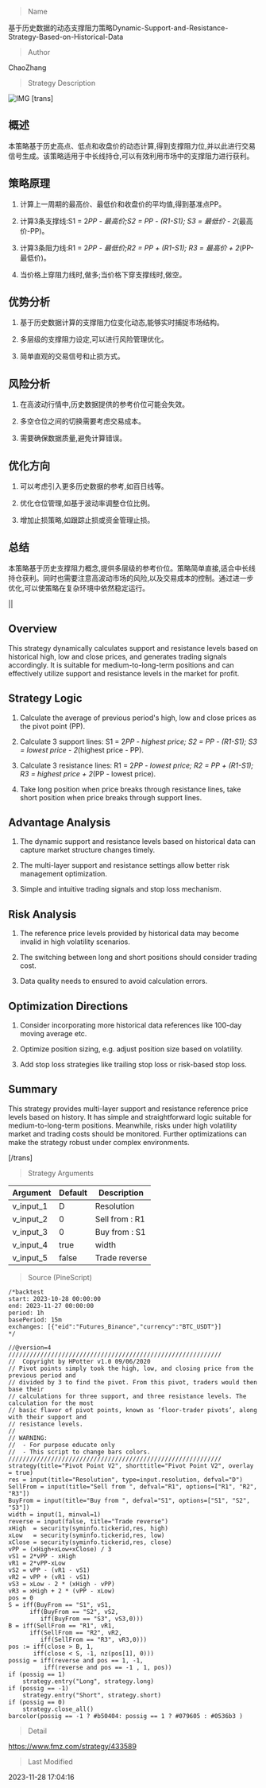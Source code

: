
> Name

基于历史数据的动态支撑阻力策略Dynamic-Support-and-Resistance-Strategy-Based-on-Historical-Data

> Author

ChaoZhang

> Strategy Description

![IMG](https://www.fmz.com/upload/asset/151872fa3ea613256a2.png)
[trans]

## 概述

本策略基于历史高点、低点和收盘价的动态计算,得到支撑阻力位,并以此进行交易信号生成。该策略适用于中长线持仓,可以有效利用市场中的支撑阻力进行获利。

## 策略原理

1. 计算上一周期的最高价、最低价和收盘价的平均值,得到基准点PP。

2. 计算3条支撑线:S1 = 2*PP - 最高价;S2 = PP - (R1-S1); S3 = 最低价 - 2*(最高价-PP)。

3. 计算3条阻力线:R1 = 2*PP - 最低价;R2 = PP + (R1-S1); R3 = 最高价 + 2*(PP-最低价)。
  
4. 当价格上穿阻力线时,做多;当价格下穿支撑线时,做空。

## 优势分析

1. 基于历史数据计算的支撑阻力位变化动态,能够实时捕捉市场结构。

2. 多层级的支撑阻力设定,可以进行风险管理优化。

3. 简单直观的交易信号和止损方式。

## 风险分析 

1. 在高波动行情中,历史数据提供的参考价位可能会失效。

2. 多空仓位之间的切换需要考虑交易成本。

3. 需要确保数据质量,避免计算错误。

## 优化方向

1. 可以考虑引入更多历史数据的参考,如百日线等。

2. 优化仓位管理,如基于波动率调整仓位比例。

3. 增加止损策略,如跟踪止损或资金管理止损。

## 总结

本策略基于历史支撑阻力概念,提供多层级的参考价位。策略简单直接,适合中长线持仓获利。同时也需要注意高波动市场的风险,以及交易成本的控制。通过进一步优化,可以使策略在复杂环境中依然稳定运行。

||


## Overview

This strategy dynamically calculates support and resistance levels based on historical high, low and close prices, and generates trading signals accordingly. It is suitable for medium-to-long-term positions and can effectively utilize support and resistance levels in the market for profit.

## Strategy Logic

1. Calculate the average of previous period's high, low and close prices as the pivot point (PP). 

2. Calculate 3 support lines: S1 = 2*PP - highest price; S2 = PP - (R1-S1); S3 = lowest price - 2*(highest price - PP).

3. Calculate 3 resistance lines: R1 = 2*PP - lowest price; R2 = PP + (R1-S1); R3 = highest price + 2*(PP - lowest price).
  
4. Take long position when price breaks through resistance lines, take short position when price breaks through support lines.

## Advantage Analysis  

1. The dynamic support and resistance levels based on historical data can capture market structure changes timely.

2. The multi-layer support and resistance settings allow better risk management optimization.  

3. Simple and intuitive trading signals and stop loss mechanism.

## Risk Analysis

1. The reference price levels provided by historical data may become invalid in high volatility scenarios.  

2. The switching between long and short positions should consider trading cost.

3. Data quality needs to ensured to avoid calculation errors.

## Optimization Directions 

1. Consider incorporating more historical data references like 100-day moving average etc.

2. Optimize position sizing, e.g. adjust position size based on volatility. 

3. Add stop loss strategies like trailing stop loss or risk-based stop loss.

## Summary  

This strategy provides multi-layer support and resistance reference price levels based on history. It has simple and straightforward logic suitable for medium-to-long-term positions. Meanwhile, risks under high volatility market and trading costs should be monitored. Further optimizations can make the strategy robust under complex environments.

[/trans]

> Strategy Arguments



|Argument|Default|Description|
|----|----|----|
|v_input_1|D|Resolution|
|v_input_2|0|Sell from : R1|R2|R3|
|v_input_3|0|Buy from : S1|S2|S3|
|v_input_4|true|width|
|v_input_5|false|Trade reverse|


> Source (PineScript)

``` pinescript
/*backtest
start: 2023-10-28 00:00:00
end: 2023-11-27 00:00:00
period: 1h
basePeriod: 15m
exchanges: [{"eid":"Futures_Binance","currency":"BTC_USDT"}]
*/

//@version=4
////////////////////////////////////////////////////////////
//  Copyright by HPotter v1.0 09/06/2020
// Pivot points simply took the high, low, and closing price from the previous period and 
// divided by 3 to find the pivot. From this pivot, traders would then base their 
// calculations for three support, and three resistance levels. The calculation for the most 
// basic flavor of pivot points, known as ‘floor-trader pivots’, along with their support and 
// resistance levels.
//
// WARNING:
//  - For purpose educate only
//  - This script to change bars colors.
////////////////////////////////////////////////////////////
strategy(title="Pivot Point V2", shorttitle="Pivot Point V2", overlay = true)
res = input(title="Resolution", type=input.resolution, defval="D")
SellFrom = input(title="Sell from ", defval="R1", options=["R1", "R2", "R3"])
BuyFrom = input(title="Buy from ", defval="S1", options=["S1", "S2", "S3"])
width = input(1, minval=1)
reverse = input(false, title="Trade reverse")
xHigh  = security(syminfo.tickerid,res, high)
xLow   = security(syminfo.tickerid,res, low)
xClose = security(syminfo.tickerid,res, close)
vPP = (xHigh+xLow+xClose) / 3
vS1 = 2*vPP - xHigh 
vR1 = 2*vPP-xLow
vS2 = vPP - (vR1 - vS1)
vR2 = vPP + (vR1 - vS1)
vS3 = xLow - 2 * (xHigh - vPP)
vR3 = xHigh + 2 * (vPP - xLow) 
pos = 0
S = iff(BuyFrom == "S1", vS1, 
      iff(BuyFrom == "S2", vS2,
         iff(BuyFrom == "S3", vS3,0)))
B = iff(SellFrom == "R1", vR1, 
      iff(SellFrom == "R2", vR2,
         iff(SellFrom == "R3", vR3,0)))
pos := iff(close > B, 1,
       iff(close < S, -1, nz(pos[1], 0))) 
possig = iff(reverse and pos == 1, -1,
          iff(reverse and pos == -1 , 1, pos))	   
if (possig == 1) 
    strategy.entry("Long", strategy.long)
if (possig == -1)
    strategy.entry("Short", strategy.short)	 
if (possig == 0) 
    strategy.close_all()
barcolor(possig == -1 ? #b50404: possig == 1 ? #079605 : #0536b3 )
```

> Detail

https://www.fmz.com/strategy/433589

> Last Modified

2023-11-28 17:04:16
